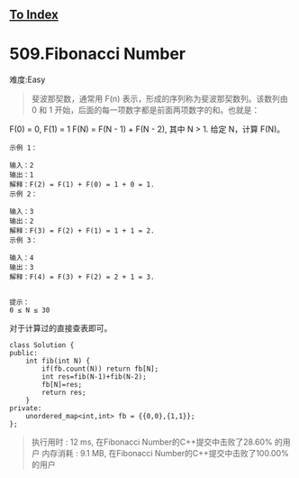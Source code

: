 [To Index](/index.md)
---
# 509.Fibonacci Number
难度:Easy
> 斐波那契数，通常用 F(n) 表示，形成的序列称为斐波那契数列。该数列由 0 和 1 开始，后面的每一项数字都是前面两项数字的和。也就是：

F(0) = 0,   F(1) = 1
F(N) = F(N - 1) + F(N - 2), 其中 N > 1.
给定 N，计算 F(N)。

 

```
示例 1：

输入：2
输出：1
解释：F(2) = F(1) + F(0) = 1 + 0 = 1.
示例 2：

输入：3
输出：2
解释：F(3) = F(2) + F(1) = 1 + 1 = 2.
示例 3：

输入：4
输出：3
解释：F(4) = F(3) + F(2) = 2 + 1 = 3.
 

提示：
0 ≤ N ≤ 30
```
对于计算过的直接查表即可。

```
class Solution {
public:
    int fib(int N) {
        if(fb.count(N)) return fb[N];
        int res=fib(N-1)+fib(N-2);
        fb[N]=res;
        return res;
    }
private:
    unordered_map<int,int> fb = {{0,0},{1,1}};
};
```
> 执行用时 : 12 ms, 在Fibonacci Number的C++提交中击败了28.60% 的用户
内存消耗 : 9.1 MB, 在Fibonacci Number的C++提交中击败了100.00% 的用户

